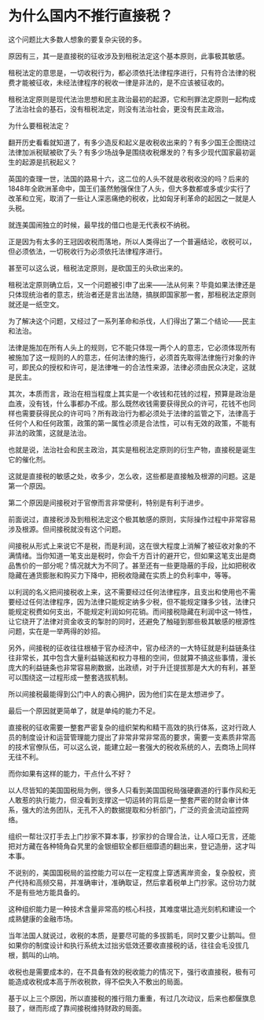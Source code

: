 # 为什么国内不推行直接税？

这个问题比大多数人想象的要复杂尖锐的多。

原因有三，其一是直接税的征收涉及到租税法定这个基本原则，此事极其敏感。

租税法定的意思是，一切收税行为，都必须依托法律程序进行，只有符合法律的税费才能被征收，未经法律程序的税收一律是非法的，是不应该被征收的。

租税法定原则是现代法治思想和民主政治最初的起源，它和刑罪法定原则一起构成了法治社会的基石，没有租税法定，则没有法治社会，更没有民主政治。

为什么要租税法定？

翻开历史看看就知道了，有多少造反和起义是收税收出来的？有多少国王企图绕过法律加派税赋被砍了头？有多少场战争是围绕收税爆发的？有多少现代国家最初诞生的起源是抗税起义？

英国的查理一世，法国的路易十六，这二位的人头不就是收税收没的吗？后来的1848年全欧洲革命中，国王们虽然勉强保住了人头，但大多数都或多或少实行了改革和立宪，取消了一些让人深恶痛绝的税收，比如匈牙利革命的起因之一就是人头税。

就连美国闹独立的时候，最早找的借口也是无代表权不纳税。

正是因为有太多的王冠因收税而落地，所以人类得出了一个普遍结论，收税可以，但必须依法，一切税收行为必须依托法律程序进行。

甚至可以这么说，租税法定原则，是砍国王的头砍出来的。

租税法定原则确立后，又一个问题被引申了出来——法从何来？毕竟如果法律还是只体现统治者的意志，统治者还是言出法随，搞朕即国家那一套，那租税法定原则就还是一纸空文。

为了解决这个问题，又经过了一系列革命和杀伐，人们得出了第二个结论——民主和法治。

法律是施加在所有人头上的规则，它不能只体现一两个人的意志，它必须体现所有被施加了这一规则的人的意志，任何法律的施行，必须首先取得法律施行对象的许可，即民众的授权和许可，是法律唯一的合法性来源，法律必须由民众决定，这就是民主。

其次，本质而言，政治在相当程度上其实是一个收钱和花钱的过程，预算是政治是血液，没有钱，什么事都办不成。那么既然收钱需要获得民众的许可，花钱不也同样也需要获得民众的许可吗？所有政治行为都必须处于法律的监管之下，法律高于任何个人和任何政策，政策的第一属性必须是合法性，可以有无效的政策，不能有非法的政策，这就是法治。

也就是说，法治社会和民主政治，其实是租税法定原则的衍生产物，直接税是诞生它的催化剂。

这就是直接税的敏感之处，收多少，怎么收，这些都是直接触及根源的问题。这是第一个原因。

第二个原因是间接税对于官僚而言非常便利，特别是有利于进步。

前面说过，直接税涉及到租税法定这个极其敏感的原则，实际操作过程中非常容易涉及根源。但间接税就没有这个问题。

间接税从形式上来说它不是税，而是利润，这在很大程度上消解了被征收对象的不满情绪。当你知道一笔支出是税时，你会千方百计的避开它，但如果这笔支出是商品售价的一部分呢？情况就大为不同了。甚至还有一些更隐蔽的手段，比如把税收隐藏在通货膨胀和购买力下降中，把税收隐藏在实质上的负利率中，等等。

以利润的名义把间接税收上来，这不需要经过任何法律程序，且支出和使用也不需要经过任何法律程序，因为法律只能规定纳多少税，但不能规定赚多少钱，法律只能规定税费如何支出，不能规定利润如何花销。而间接税隐藏在利润中这一特性，让它绕开了法律对资金收支的掣肘的同时，还避免了触碰到那些极其敏感的根源性问题，实在是一举两得的妙招。

另外，间接税的征收往往根植于官办经济中，官办经济的一大特征就是利益链条往往非常长，其中包含大量利益输送和权力寻租的空间，但就算不搞这些事情，漫长庞大的利益链条也非常容易刷数据，出政绩，对于升迁提拔那是大大的有利，甚至可以围绕这一过程形成一整套选拔机制。

所以间接税最能得到公门中人的衷心拥护，因为他们实在是太想进步了。

最后一个原因就更简单了，就是单纯的能力不足。

直接税的征收需要一整套严密复杂的组织架构和精干高效的执行体系，这对行政人员的制度设计和运营管理能力提出了非常非常非常高的要求，需要一支素质非常高的技术官僚队伍，可以这么说，能建立起一套强大的税收系统的人，去商场上同样无往不利。

而你如果有这样的能力，干点什么不好？

以人尽皆知的美国国税局为例，很多人只看到美国国税局强硬霸道的行事作风和无人敢惹的执行能力，但没看到支撑这一切运转的背后是一整套严密的财会审计体系，强大的法务团队，无孔不入的数据提取和分析部门，广泛的资金流动监控网络。

组织一帮壮汉打手去上门抄家不算本事，抄家抄的合理合法，让人哑口无言，还能把对方藏在各种犄角旮旯里的金银细软全都巨细靡遗的翻出来，登记造册，这才叫本事。

不说别的，美国国税局的监控能力可以在一定程度上穿透离岸资金，复杂股权，资产代持和高频交易，并准确审计，准确取证，然后拿着税单上门抄家。这份功力就不是有些地方能具备的。

这种组织能力是一种技术含量非常高的核心科技，其难度堪比造光刻机和建设一个成熟健康的金融市场。

当年法国人就说过，收税的本质，是要尽可能的多拔鹅毛，同时又要少让鹅叫。但如果你的制度设计和执行系统太过拙劣低效还要收直接税的话，往往会毛没拔几根，鹅叫的山响。

收税也是需要成本的，在不具备有效的税收能力的情况下，强行收直接税，极有可能造成收税成本高于所收税款，得不偿失入不敷出的局面。

基于以上三个原因，所以直接税的推行阻力重重，有过几次动议，后来也都偃旗息鼓了，继而形成了靠间接税维持财政的局面。
